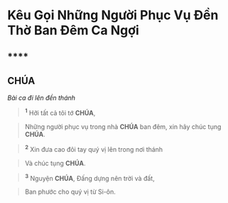 # Kêu Gọi Những Người Phục Vụ Đền Thờ Ban Đêm Ca Ngợi

## ****

## CHÚA
*Bài ca đi lên đền thánh*

> <sup><b>1</b></sup> Hỡi tất cả tôi tớ **CHÚA**,
>


> Những người phục vụ trong nhà **CHÚA** ban đêm, xin hãy chúc tụng **CHÚA**.
>


> <sup><b>2</b></sup> Xin đưa cao đôi tay quý vị lên trong nơi thánh
>


> Và chúc tụng **CHÚA**.
>


> <sup><b>3</b></sup> Nguyện **CHÚA**, Đấng dựng nên trời và đất,
>


> Ban phước cho quý vị từ Si-ôn.
>